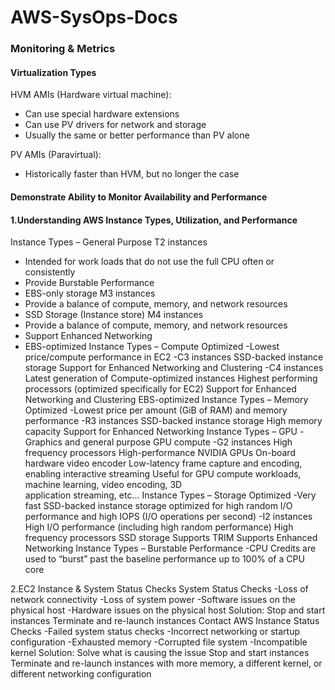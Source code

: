 # AWS-SysOps-Docs
### Monitoring & Metrics
#### Virtualization Types
HVM AMIs (Hardware virtual machine):
- Can use special hardware extensions
- Can use PV drivers for network and storage
- Usually the same or better performance than PV alone

PV AMIs (Paravirtual):
- Historically faster than HVM, but no longer the case

#### Demonstrate Ability to Monitor Availability and Performance
#### 1.Understanding AWS Instance Types, Utilization, and Performance
Instance Types – General Purpose
T2 instances
- Intended for work loads that do not use the full CPU often or consistently
- Provide Burstable Performance
- EBS-only storage
M3 instances
- Provide a balance of compute, memory, and network resources
- SSD Storage (Instance store)
M4 instances
- Provide a balance of compute, memory, and network resources
- Support Enhanced Networking
- EBS-optimized
Instance Types – Compute Optimized
-Lowest price/compute performance in EC2
-C3 instances
    SSD-backed instance storage
    Support for Enhanced Networking and Clustering
-C4 instances
    Latest generation of Compute-optimized instances
    Highest performing processors (optimized specifically for EC2)
    Support for Enhanced Networking and Clustering
    EBS-optimized
Instance Types – Memory Optimized
-Lowest price per amount (GiB of RAM) and memory performance
-R3 instances
    SSD-backed instance storage
    High memory capacity
    Support for Enhanced Networking
Instance Types – GPU
-Graphics and general purpose GPU compute
-G2 instances
    High frequency processors
    High-performance NVIDIA GPUs
    On-board hardware video encoder
    Low-latency frame capture and encoding, enabling interactive streaming
    Useful for GPU compute workloads, machine learning, video encoding, 3D   
    application streaming, etc…
Instance Types – Storage Optimized
-Very fast SSD-backed instance storage optimized for high random I/O performance and high IOPS (I/O operations per second)
-I2 instances
    High I/O performance (including high random performance)
    High frequency processors
    SSD storage
    Supports TRIM
    Supports Enhanced Networking
Instance Types – Burstable Performance
-CPU Credits are used to “burst” past the baseline performance up to 100% of a  CPU core

2.EC2 Instance & System Status Checks
System Status Checks
-Loss of network connectivity
-Loss of system power
-Software issues on the physical host
-Hardware issues on the physical host
Solution:
    Stop and start instances
    Terminate and re-launch instances
    Contact AWS
Instance Status Checks
-Failed system status checks
-Incorrect networking or startup configuration
-Exhausted memory
-Corrupted file system
-Incompatible kernel
Solution:
    Solve what is causing the issue
    Stop and start instances
    Terminate and re-launch instances with more memory, a different kernel, or different networking configuration
